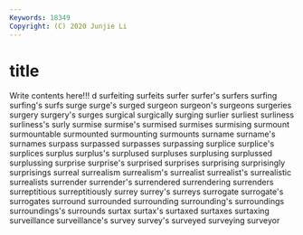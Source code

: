 ```yaml
---
Keywords: 18349
Copyright: (C) 2020 Junjie Li
---
```


# title

Write contents here!!!
d 
surfeiting 
surfeits 
surfer 
surfer's
surfers 
surfing 
surfing's 
surfs 
surge 
surge's 
surged 
surgeon 
surgeon's 
surgeons
surgeries 
surgery 
surgery's 
surges 
surgical 
surgically 
surging 
surlier 
surliest 
surliness
surliness's 
surly 
surmise 
surmise's 
surmised 
surmises 
surmising 
surmount 
surmountable 
surmounted
surmounting 
surmounts 
surname 
surname's 
surnames 
surpass 
surpassed 
surpasses 
surpassing 
surplice
surplice's 
surplices 
surplus 
surplus's 
surplused 
surpluses 
surplusing 
surplussed 
surplussing 
surprise
surprise's 
surprised 
surprises 
surprising 
surprisingly 
surprisings 
surreal 
surrealism 
surrealism's 
surrealist
surrealist's 
surrealistic 
surrealists 
surrender 
surrender's 
surrendered 
surrendering 
surrenders 
surreptitious 
surreptitiously
surrey 
surrey's 
surreys 
surrogate 
surrogate's 
surrogates 
surround 
surrounded 
surrounding 
surrounding's
surroundings 
surroundings's 
surrounds 
surtax 
surtax's 
surtaxed 
surtaxes 
surtaxing 
surveillance 
surveillance's
survey 
survey's 
surveyed 
surveying 
surveyor 
